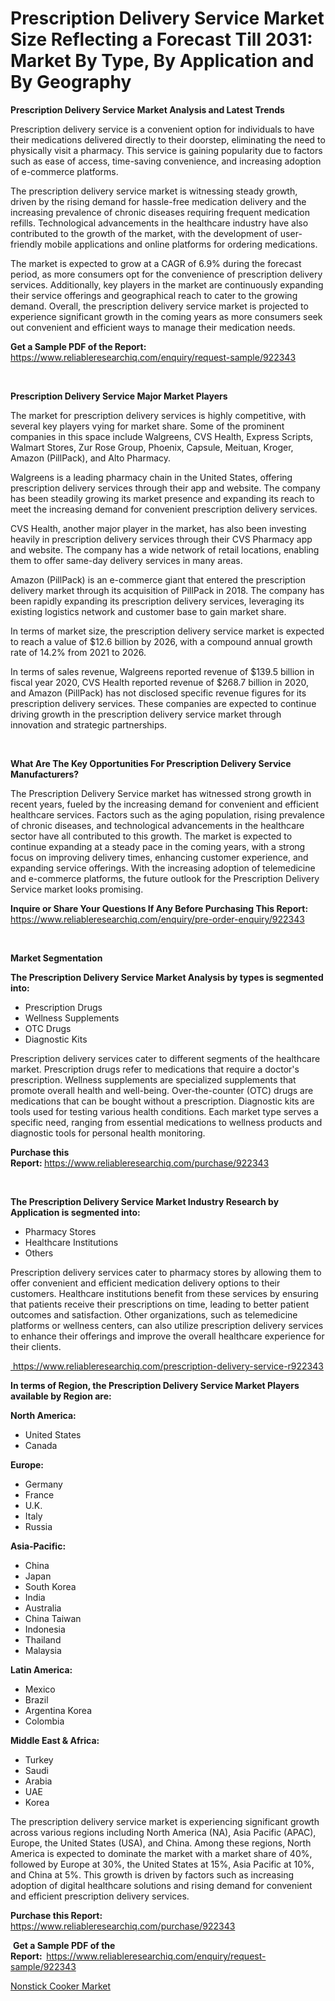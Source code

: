 <p><h1>Prescription Delivery Service Market Size Reflecting a Forecast Till 2031: Market By Type, By Application and By Geography</h1></p><p><strong>Prescription Delivery Service Market Analysis and Latest Trends</strong></p>
<p><p>Prescription delivery service is a convenient option for individuals to have their medications delivered directly to their doorstep, eliminating the need to physically visit a pharmacy. This service is gaining popularity due to factors such as ease of access, time-saving convenience, and increasing adoption of e-commerce platforms.</p><p>The prescription delivery service market is witnessing steady growth, driven by the rising demand for hassle-free medication delivery and the increasing prevalence of chronic diseases requiring frequent medication refills. Technological advancements in the healthcare industry have also contributed to the growth of the market, with the development of user-friendly mobile applications and online platforms for ordering medications.</p><p>The market is expected to grow at a CAGR of 6.9% during the forecast period, as more consumers opt for the convenience of prescription delivery services. Additionally, key players in the market are continuously expanding their service offerings and geographical reach to cater to the growing demand. Overall, the prescription delivery service market is projected to experience significant growth in the coming years as more consumers seek out convenient and efficient ways to manage their medication needs.</p></p>
<p><strong>Get a Sample PDF of the Report:&nbsp;</strong> <a href="https://www.reliableresearchiq.com/enquiry/request-sample/922343">https://www.reliableresearchiq.com/enquiry/request-sample/922343</a></p>
<p>&nbsp;</p>
<p><strong>Prescription Delivery Service Major Market Players</strong></p>
<p><p>The market for prescription delivery services is highly competitive, with several key players vying for market share. Some of the prominent companies in this space include Walgreens, CVS Health, Express Scripts, Walmart Stores, Zur Rose Group, Phoenix, Capsule, Meituan, Kroger, Amazon (PillPack), and Alto Pharmacy.</p><p>Walgreens is a leading pharmacy chain in the United States, offering prescription delivery services through their app and website. The company has been steadily growing its market presence and expanding its reach to meet the increasing demand for convenient prescription delivery services.</p><p>CVS Health, another major player in the market, has also been investing heavily in prescription delivery services through their CVS Pharmacy app and website. The company has a wide network of retail locations, enabling them to offer same-day delivery services in many areas.</p><p>Amazon (PillPack) is an e-commerce giant that entered the prescription delivery market through its acquisition of PillPack in 2018. The company has been rapidly expanding its prescription delivery services, leveraging its existing logistics network and customer base to gain market share.</p><p>In terms of market size, the prescription delivery service market is expected to reach a value of $12.6 billion by 2026, with a compound annual growth rate of 14.2% from 2021 to 2026.</p><p>In terms of sales revenue, Walgreens reported revenue of $139.5 billion in fiscal year 2020, CVS Health reported revenue of $268.7 billion in 2020, and Amazon (PillPack) has not disclosed specific revenue figures for its prescription delivery services. These companies are expected to continue driving growth in the prescription delivery service market through innovation and strategic partnerships.</p></p>
<p>&nbsp;</p>
<p><strong>What Are The Key Opportunities For Prescription Delivery Service Manufacturers?</strong></p>
<p><p>The Prescription Delivery Service market has witnessed strong growth in recent years, fueled by the increasing demand for convenient and efficient healthcare services. Factors such as the aging population, rising prevalence of chronic diseases, and technological advancements in the healthcare sector have all contributed to this growth. The market is expected to continue expanding at a steady pace in the coming years, with a strong focus on improving delivery times, enhancing customer experience, and expanding service offerings. With the increasing adoption of telemedicine and e-commerce platforms, the future outlook for the Prescription Delivery Service market looks promising.</p></p>
<p><strong>Inquire or Share Your Questions If Any Before Purchasing This Report:</strong> <a href="https://www.reliableresearchiq.com/enquiry/pre-order-enquiry/922343">https://www.reliableresearchiq.com/enquiry/pre-order-enquiry/922343</a></p>
<p>&nbsp;</p>
<p><strong>Market Segmentation</strong></p>
<p><strong>The Prescription Delivery Service Market Analysis by types is segmented into:</strong></p>
<p><ul><li>Prescription Drugs</li><li>Wellness Supplements</li><li>OTC Drugs</li><li>Diagnostic Kits</li></ul></p>
<p><p>Prescription delivery services cater to different segments of the healthcare market. Prescription drugs refer to medications that require a doctor's prescription. Wellness supplements are specialized supplements that promote overall health and well-being. Over-the-counter (OTC) drugs are medications that can be bought without a prescription. Diagnostic kits are tools used for testing various health conditions. Each market type serves a specific need, ranging from essential medications to wellness products and diagnostic tools for personal health monitoring.</p></p>
<p><strong>Purchase this Report:&nbsp;</strong><a href="https://www.reliableresearchiq.com/purchase/922343">https://www.reliableresearchiq.com/purchase/922343</a></p>
<p>&nbsp;</p>
<p><strong>The Prescription Delivery Service Market Industry Research by Application is segmented into:</strong></p>
<p><ul><li>Pharmacy Stores</li><li>Healthcare Institutions</li><li>Others</li></ul></p>
<p><p>Prescription delivery services cater to pharmacy stores by allowing them to offer convenient and efficient medication delivery options to their customers. Healthcare institutions benefit from these services by ensuring that patients receive their prescriptions on time, leading to better patient outcomes and satisfaction. Other organizations, such as telemedicine platforms or wellness centers, can also utilize prescription delivery services to enhance their offerings and improve the overall healthcare experience for their clients.</p></p>
<p><a href="https://www.reliableresearchiq.com/prescription-delivery-service-r922343">&nbsp;https://www.reliableresearchiq.com/prescription-delivery-service-r922343</a></p>
<p><strong>In terms of Region, the Prescription Delivery Service Market Players available by Region are:</strong></p>
<p>
    <p> <strong> North America: </strong>
        <ul>
            <li>United States</li>
            <li>Canada</li>
        </ul>
        </p> 
    <p> <strong> Europe: </strong>
        <ul>
            <li>Germany</li>
            <li>France</li>
            <li>U.K.</li>
            <li>Italy</li>
            <li>Russia</li>
        </ul>
        </p> 
    <p> <strong> Asia-Pacific: </strong>
        <ul>
            <li>China</li>
            <li>Japan</li>
            <li>South Korea</li>
            <li>India</li>
            <li>Australia</li>
            <li>China Taiwan</li>
            <li>Indonesia</li>
            <li>Thailand</li>
            <li>Malaysia</li>
        </ul>
        </p> 
    <p> <strong> Latin America: </strong>
        <ul>
            <li>Mexico</li>
            <li>Brazil</li>
            <li>Argentina Korea</li>
            <li>Colombia</li>
        </ul>
        </p> 
    <p> <strong> Middle East & Africa: </strong>
        <ul>
            <li>Turkey</li>
            <li>Saudi</li>
            <li>Arabia</li>
            <li>UAE</li>
            <li>Korea</li>
        </ul>
    </p>
    </p>
<p><p>The prescription delivery service market is experiencing significant growth across various regions including North America (NA), Asia Pacific (APAC), Europe, the United States (USA), and China. Among these regions, North America is expected to dominate the market with a market share of 40%, followed by Europe at 30%, the United States at 15%, Asia Pacific at 10%, and China at 5%. This growth is driven by factors such as increasing adoption of digital healthcare solutions and rising demand for convenient and efficient prescription delivery services.</p></p>
<p><strong>Purchase this Report: </strong><a href="https://www.reliableresearchiq.com/purchase/922343">https://www.reliableresearchiq.com/purchase/922343</a></p>
<p>&nbsp;<strong>Get a Sample PDF of the Report:&nbsp;&nbsp;</strong><a href="https://www.reliableresearchiq.com/enquiry/request-sample/922343">https://www.reliableresearchiq.com/enquiry/request-sample/922343</a></p>
<p><strong></strong></p>
<p><p><a href="https://www.linkedin.com/pulse/nonstick-cooker-market-trends-detailed-study-its-segmentation-zmzfe?trackingId=9DMpmmPARlOLqIzXL2UNoA%3D%3D">Nonstick Cooker Market</a></p></p>